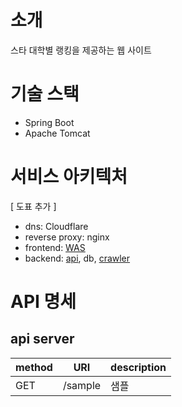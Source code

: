 # 소개
스타 대학별 랭킹을 제공하는 웹 사이트

# 기술 스택
* Spring Boot
* Apache Tomcat

# 서비스 아키텍처
[ 도표 추가 ]

* dns: Cloudflare
* reverse proxy: nginx
* frontend: [WAS](https://github.com/SC-UC/scuc)
* backend: [api](https://github.com/SC-UC/scuc-api), db, [crawler](https://github.com/SC-UC/scuc-crawler)

# API 명세
## api server
|method|URI|description|
|---|---|---|
|GET|/sample|샘플|

